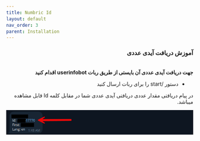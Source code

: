```yaml
---
title: Numbric Id
layout: default
nav_order: 3
parent: Installation
---
```


<head>
    <meta charset="utf-8">
    <link rel="stylesheet" href="style.css">
</head>
<div dir="rtl">
<h3>آموزش دریافت آیدی عددی</h3>
<br>
<b>جهت دریافت آیدی عددی آن بایستی از طریق ربات userinfobot اقدام کنید</b>

<ul>
    <li>دستور /start را برای ربات ارسال کنید</li>
</ul>
<p>در پیام دریافتی مقدار عددی دریافتی آیدی عددی شما در مقابل کلمه Id قابل مشاهده میباشد.</p>
<img src="assets/images/installation/installation-number-id-1.png" alt="Your Image" class="centered">
</div>
